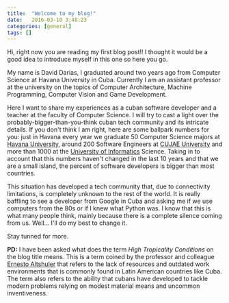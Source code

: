 ```yaml
---
title:  "Welcome to my blog!"
date:   2016-03-10 3:48:23
categories: [general]
tags: []
---
```


Hi, right now you are reading my first blog post!! I thought it would be a good idea to introduce myself in this one so here you go.

My name is David Darias, I graduated around two years ago from Computer Science at Havana University in Cuba. Currently I am an assistant professor at the university on the topics of Computer Architecture, Machine Programming, Computer Vision and Game Development.

Here I want to share my experiences as a cuban software developer and a teacher at the faculty of Computer Science. I will try to cast a light over the probably-bigger-than-you-think cuban tech community and its intricate details. If you don't think I am right, here are some ballpark numbers for you: just in Havana every year we graduate 50 Computer Science majors at [Havana University], around 200 Software Engineers at [CUJAE University] and more than 1000 at the [University of Informatics] Science. Taking in to account that this numbers haven't changed in the last 10 years and that we are a small island, the percent of software developers is bigger than most countries.

This situation has developed a tech community that, due to connectivity limitations, is completely unknown to the rest of the world. It is really baffling to see a developer from Google in Cuba and asking me if we use computers from the 80s or if I knew what Python was. I know that this is what many people think, mainly because there is a complete silence coming from us. Well... I'll do my best to change it.

Stay tunned for more.

**PD:** I have been asked what does the term _High Tropicality Conditions_ on the blog title means. This is a term coined by the professor and colleague [Ernesto Altshuler] that refers to the lack of resources and outdated work environments that is commonly found in Latin American countries like Cuba. The term also refers to the ability that cubans have developed to tackle modern problems relying on modest material means and uncommon inventiveness.

[Havana University]: http://www.uh.cu/
[CUJAE University]: http://cujae.edu.cu/
[University of Informatics]: http://www.uci.cu/
[Ernesto Altshuler]: http://www.complexperiments.net/EAltshuler/HomeAlt.htm